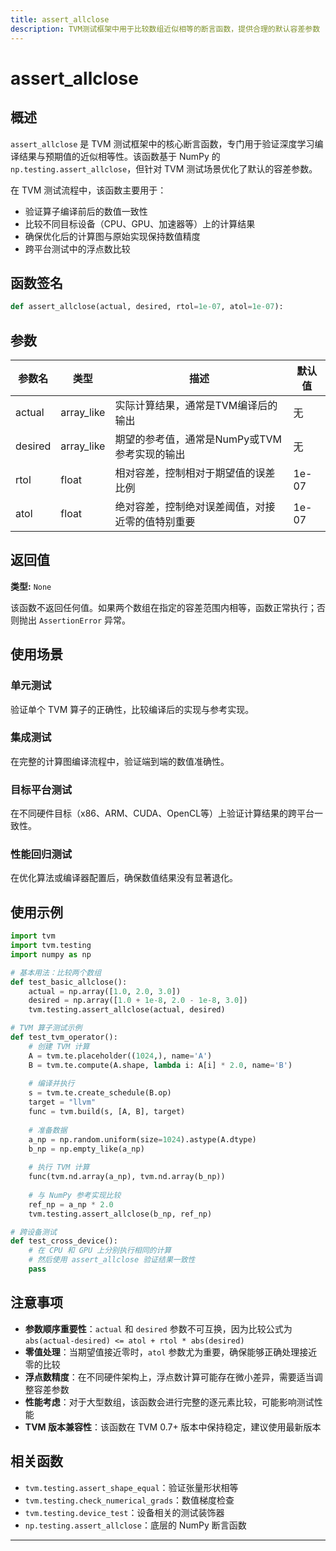 ```yaml
---
title: assert_allclose
description: TVM测试框架中用于比较数组近似相等的断言函数，提供合理的默认容差参数
---
```


# assert_allclose

## 概述

`assert_allclose` 是 TVM 测试框架中的核心断言函数，专门用于验证深度学习编译结果与预期值的近似相等性。该函数基于 NumPy 的 `np.testing.assert_allclose`，但针对 TVM 测试场景优化了默认的容差参数。

在 TVM 测试流程中，该函数主要用于：
- 验证算子编译前后的数值一致性
- 比较不同目标设备（CPU、GPU、加速器等）上的计算结果
- 确保优化后的计算图与原始实现保持数值精度
- 跨平台测试中的浮点数比较

## 函数签名

```python
def assert_allclose(actual, desired, rtol=1e-07, atol=1e-07):
```

## 参数

| 参数名 | 类型 | 描述 | 默认值 |
|--------|------|------|--------|
| actual | array_like | 实际计算结果，通常是TVM编译后的输出 | 无 |
| desired | array_like | 期望的参考值，通常是NumPy或TVM参考实现的输出 | 无 |
| rtol | float | 相对容差，控制相对于期望值的误差比例 | 1e-07 |
| atol | float | 绝对容差，控制绝对误差阈值，对接近零的值特别重要 | 1e-07 |

## 返回值

**类型:** `None`

该函数不返回任何值。如果两个数组在指定的容差范围内相等，函数正常执行；否则抛出 `AssertionError` 异常。

## 使用场景

### 单元测试
验证单个 TVM 算子的正确性，比较编译后的实现与参考实现。

### 集成测试
在完整的计算图编译流程中，验证端到端的数值准确性。

### 目标平台测试
在不同硬件目标（x86、ARM、CUDA、OpenCL等）上验证计算结果的跨平台一致性。

### 性能回归测试
在优化算法或编译器配置后，确保数值结果没有显著退化。

## 使用示例

```python
import tvm
import tvm.testing
import numpy as np

# 基本用法：比较两个数组
def test_basic_allclose():
    actual = np.array([1.0, 2.0, 3.0])
    desired = np.array([1.0 + 1e-8, 2.0 - 1e-8, 3.0])
    tvm.testing.assert_allclose(actual, desired)

# TVM 算子测试示例
def test_tvm_operator():
    # 创建 TVM 计算
    A = tvm.te.placeholder((1024,), name='A')
    B = tvm.te.compute(A.shape, lambda i: A[i] * 2.0, name='B')
    
    # 编译并执行
    s = tvm.te.create_schedule(B.op)
    target = "llvm"
    func = tvm.build(s, [A, B], target)
    
    # 准备数据
    a_np = np.random.uniform(size=1024).astype(A.dtype)
    b_np = np.empty_like(a_np)
    
    # 执行 TVM 计算
    func(tvm.nd.array(a_np), tvm.nd.array(b_np))
    
    # 与 NumPy 参考实现比较
    ref_np = a_np * 2.0
    tvm.testing.assert_allclose(b_np, ref_np)

# 跨设备测试
def test_cross_device():
    # 在 CPU 和 GPU 上分别执行相同的计算
    # 然后使用 assert_allclose 验证结果一致性
    pass
```

## 注意事项

- **参数顺序重要性**：`actual` 和 `desired` 参数不可互换，因为比较公式为 `abs(actual-desired) <= atol + rtol * abs(desired)`
- **零值处理**：当期望值接近零时，`atol` 参数尤为重要，确保能够正确处理接近零的比较
- **浮点数精度**：在不同硬件架构上，浮点数计算可能存在微小差异，需要适当调整容差参数
- **性能考虑**：对于大型数组，该函数会进行完整的逐元素比较，可能影响测试性能
- **TVM 版本兼容性**：该函数在 TVM 0.7+ 版本中保持稳定，建议使用最新版本

## 相关函数

- `tvm.testing.assert_shape_equal`：验证张量形状相等
- `tvm.testing.check_numerical_grads`：数值梯度检查
- `tvm.testing.device_test`：设备相关的测试装饰器
- `np.testing.assert_allclose`：底层的 NumPy 断言函数

---